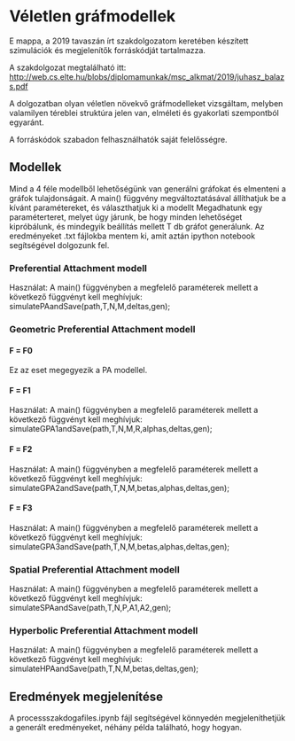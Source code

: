 # Véletlen gráfmodellek

E mappa, a 2019 tavaszán írt szakdolgozatom keretében készített szimulációk és megjelenítők forráskódját tartalmazza.

A szakdolgozat megtalálható itt: http://web.cs.elte.hu/blobs/diplomamunkak/msc_alkmat/2019/juhasz_balazs.pdf

A dolgozatban olyan véletlen növekvő gráfmodelleket vizsgáltam, melyben valamilyen téreblei struktúra jelen van, elméleti és gyakorlati szempontból egyaránt.

A forráskódok szabadon felhasználhatók saját felelősségre.


## Modellek
Mind a 4 féle modellből lehetőségünk van generálni gráfokat és elmenteni a gráfok tulajdonságait. 
A main() függvény megváltoztatásával állíthatjuk be a kívánt paramétereket, és választhatjuk ki a modellt 
Megadhatunk egy paraméterteret, melyet úgy járunk, be hogy minden lehetőséget kipróbálunk, és mindegyik beállítás mellett T db gráfot generálunk. Az eredményeket .txt fájlokba mentem ki, amit aztán ipython notebook segítségével dolgozunk fel.

### Preferential Attachment modell
Használat:
A main() függvényben a megfelelő paraméterek mellett a következő függvényt kell meghívjuk:
simulatePAandSave(path,T,N,M,deltas,gen);

### Geometric Preferential Attachment modell
#### F = F0
Ez az eset megegyezik a PA modellel.

#### F = F1
Használat:
A main() függvényben a megfelelő paraméterek mellett a következő függvényt kell meghívjuk:
simulateGPA1andSave(path,T,N,M,R,alphas,deltas,gen);

#### F = F2
Használat:
A main() függvényben a megfelelő paraméterek mellett a következő függvényt kell meghívjuk:
simulateGPA2andSave(path,T,N,M,betas,alphas,deltas,gen);

#### F = F3
Használat:
A main() függvényben a megfelelő paraméterek mellett a következő függvényt kell meghívjuk:
simulateGPA3andSave(path,T,N,M,betas,alphas,deltas,gen);

### Spatial Preferential Attachment modell
Használat:
A main() függvényben a megfelelő paraméterek mellett a következő függvényt kell meghívjuk:
simulateSPAandSave(path,T,N,P,A1,A2,gen);

### Hyperbolic Preferential Attachment modell
Használat:
A main() függvényben a megfelelő paraméterek mellett a következő függvényt kell meghívjuk:
simulateHPAandSave(path,T,N,M,betas,deltas,gen);


## Eredmények megjelenítése
A processszakdogafiles.ipynb  fájl segítségével könnyedén megjeleníthetjük a generált eredményeket, néhány példa található, hogy hogyan.


